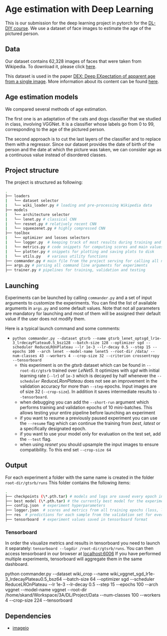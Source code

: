 # Age estimation with Deep Learning

This is our submission for the deep learning project in pytorch for the [DL-DIY course](https://mlelarge.github.io/dataflowr-web/dldiy.html). We use a dataset of face images to estimate the age of the pictured person.

## Data

Our dataset contains 62,328 images of faces that were taken from Wikipedia. To download it, please click [here](https://data.vision.ee.ethz.ch/cvl/rrothe/imdb-wiki/static/wiki_crop.tar).

This dataset is used in the paper [DEX: Deep EXpectation of apparent age from a single image](https://data.vision.ee.ethz.ch/cvl/publications/papers/proceedings/eth_biwi_01229.pdf). More information about its content can be found [here](https://data.vision.ee.ethz.ch/cvl/rrothe/imdb-wiki/).

## Age estimation models

We compared several methods of age estimation.

The first one is an adaptation of the cats and dogs classifier that we studied in class, involving VGGNet. It is a classifier whose labels go from 0 to 99, corresponding to the age of the pictured person.

The second approach is to cut the last layers of the classifier and to replace them with a regressor. Since our dataset provides the date of birth of the person and the date at which the picture was taken, we can consider age as a continuous value instead of disordered classes.


## Project structure

The project is structured as following:

```bash
.
├── loaders
|   └── dataset selector
|   └── wiki_loader.py # loading and pre-processing Wikipedia data
├── models
|   └── architecture selector
|   └── lenet.py # classical CNN
|   └── resnet.py # relatively recent CNN 
|   └── squeezenet.py # highly compressed CNN
├── toolbox
|   └── optimizer and losses selectors
|   └── logger.py  # keeping track of most results during training and storage to static .html file
|   └── metrics.py # code snippets for computing scores and main values to track
|   └── plotter.py # snippets for plotting and saving plots to disk
|   └── utils.py   # various utility functions
├── commander.py # main file from the project serving for calling all necessary functions for training and testing
├── args.py # parsing all command line arguments for experiments
├── trainer.py # pipelines for training, validation and testing
```

## Launching
Experiments can be launched by calling `commander.py` and a set of input arguments to customize the experiments. You can find the list of available arguments in `args.py` and some default values. Note that not all parameters are mandatory for launching and most of them will be assigned their default value if the user does not modify them.

Here is a typical launch command and some comments:

- `python commander.py --dataset gtsrb --name gtsrb_lenet_optsgd_lr1e-3_lrdecayPlateau0.5_bsz128 --batch-size 128 --optimizer sgd --scheduler ReduceLROnPlateau --lr 1e-3 --lr-decay 0.5 --step 15 --epochs 100 --arch lenet --model-name lenet5 --root-dir /data/ --num-classes 43 --workers 4 --crop-size 32 --criterion crossentropy --tensorboard`
  + this experiment is on the _gtsrb_ dataset which can be found in `--root-dir/gtsrb` trained over _LeNet5_. It optimizes with _sgd_ with initial learning rate (`--lr`) of `1e-3` which is decayed by half whenever the `--scheduler` _ReduceLRonPlateau_ does not see an improvement in the validation accuracy for more than `--step` epochs. Input images are of size 32  (`--crop-size`). In addition it saves intermediate results to `--tensorboard`.
  + when debugging you can add the `--short-run` argument which performs training and validation epochs of 10 mini-batches. This allows testing your entire pipeline before launching an experiment
  + if you want to resume a previously paused experiment you can use the `--resume` flag which can continue the training from _best_, _latest_ or a specifically designated epoch.
  + if you want to use your model only for evaluation on the test set, add the `--test` flag.
  + when using _resnet_ you should upsample the input images to ensure compatibility. To this end set `--crop-size 64`
 
## Output
For each experiment a folder with the same name is created in the folder `root-dir/gtsrb/runs`
 This folder contains the following items:

```bash
.
├── checkpoints (\*.pth.tar) # models and logs are saved every epoch in .tar files. Non-modulo 5 epochs are then deleted.
├── best model (\*.pth.tar) # the currently best model for the experiment is saved separately
├── config.json  # experiment hyperparameters
├── logger.json  # scores and metrics from all training epochs (loss, learning rate, accuracy,etc.)
├── res  # predictions for each sample from the validation set for every epoch
├── tensorboard  # experiment values saved in tensorboard format
 ```

### Tensorboard
In order the visualize metrics and results in tensorboard you need to launch it separately: `tensorboard --logdir /root-dir/gtsrb/runs`. You can then access tensorboard in our browser at [localhost:6006](localhost:6006)
If you have performed multiple experiments, tensorboard will aggregate them in the same dashboard.
  
  
  
  
python commander.py --dataset wiki_crop --name wiki_vggnet_sgd_lr1e-3_lrdecayPlateau0.5_bsz64 --batch-size 64 --optimizer sgd --scheduler ReduceLROnPlateau --lr 1e-3 --lr-decay 0.5 --step 15 --epochs 100 --arch vggnet --model-name vggnet --root-dir /home/skand/Workspace/3A/DL/Project/Data --num-classes 100 --workers 4 --crop-size 224 --tensorboard



  
 ## Dependencies
 - [imageio](http://imageio.github.io/)
